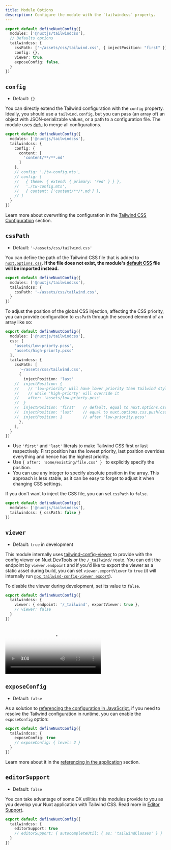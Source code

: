 ```yaml
---
title: Module Options
description: Configure the module with the `tailwindcss` property.
---
```


```ts [nuxt.config.ts]
export default defineNuxtConfig({
  modules: ['@nuxtjs/tailwindcss'],
  // Defaults options
  tailwindcss: {
    cssPath: ['~/assets/css/tailwind.css', { injectPosition: "first" }],
    config: {},
    viewer: true,
    exposeConfig: false,
  }
})
```

## `config`

- Default: `{}`

You can directly extend the Tailwind configuration with the `config` property. Ideally, you should use a `tailwind.config`, but you can pass (an array of) an object with JSON-serializable values, or a path to a configuration file. The module uses [`defu`](https://github.com/unjs/defu) to merge all configurations.

```ts [nuxt.config.ts]
export default defineNuxtConfig({
  modules: ['@nuxtjs/tailwindcss'],
  tailwindcss: {
    config: {
      content: [
        'content/**/**.md'
      ]
    },
    // config: './tw-config.mts',
    // config: [
    //   { theme: { extend: { primary: 'red' } } },
    //   './tw-config.mts',
    //   { content: ['content/**/*.md'] },
    // ]
  }
})
```

Learn more about overwriting the configuration in the [Tailwind CSS Configuration](/tailwindcss/configuration) section.

## `cssPath`

- Default: `'~/assets/css/tailwind.css'`

You can define the path of the Tailwind CSS file that is added to [`nuxt.options.css`](https://nuxt.com/docs/api/nuxt-config#css). **If the file does not exist, the module's [default CSS](https://github.com/tailwindlabs/tailwindcss/blob/v3.0.0/tailwind.css) file will be imported instead.**

```ts [nuxt.config.ts]
export default defineNuxtConfig({
  modules: ['@nuxtjs/tailwindcss'],
  tailwindcss: {
    cssPath: '~/assets/css/tailwind.css',
  }
})
```

To adjust the position of the global CSS injection, affecting the CSS priority, you can provide configuration to `cssPath` through the second element of an array like so:

```ts [nuxt.config.ts]
export default defineNuxtConfig({
  modules: ['@nuxtjs/tailwindcss'],
  css: [
    'assets/low-priorty.pcss',
    'assets/high-priorty.pcss'
  ],
  tailwindcss: {
    cssPath: [
      '~/assets/css/tailwind.css',
      {
        injectPosition: 'last'
    //  injectPosition: {
    //    // 'low-priority' will have lower priority than Tailwind stylesheet,
    //    // while 'high-priorty' will override it
    //    after: 'assets/low-priorty.pcss'
    //  }
    //  injectPosition: 'first'   // default, equal to nuxt.options.css.unshift(cssPath)
    //  injectPosition: 'last'    // equal to nuxt.options.css.push(cssPath)
    //  injectPosition: 1         // after 'low-priority.pcss'
      },
    ],
  }
})
```

- Use `'first'` and `'last'` literals to make Tailwind CSS first or last respectively. First position has the lowest priority, last position overrides everything and hence has the highest priority.
- Use `{ after: 'some/existing/file.css' } ` to explicitly specify the position.
- You can use any integer to specify absolute position in the array. This approach is less stable, as it can be easy to forget to adjust it when changing CSS settings.

If you don't want to inject the CSS file, you can set `cssPath` to `false`.

```ts [nuxt.config.ts]
export default defineNuxtConfig({
  modules: ['@nuxtjs/tailwindcss'],
  tailwindcss: { cssPath: false }
})
```

## `viewer`

- Default: `true` in development

This module internally uses [tailwind-config-viewer](https://github.com/rogden/tailwind-config-viewer) to provide with the config viewer on [Nuxt DevTools](https://devtools.nuxt.com/) or the `/_tailwind/` route. You can edit the endpoint by `viewer.endpoint` and if you'd like to export the viewer as a static asset during build, you can set `viewer.exportViewer` to `true` (it will internally run [`npx tailwind-config-viewer export`](https://github.com/rogden/tailwind-config-viewer/blob/master/cli/export.js)).

To disable the viewer during development, set its value to `false`.

```ts [nuxt.config.ts]
export default defineNuxtConfig({
  tailwindcss: {
    viewer: { endpoint: '/_tailwind', exportViewer: true },
    // viewer: false
  }
})
```

<video poster="https://res.cloudinary.com/nuxt/video/upload/v1608225750/nuxt-tailwind-viewer_ktowjm.jpg" loop playsinline controls>
  <source src="https://res.cloudinary.com/nuxt/video/upload/q_auto/v1608225750/nuxt-tailwind-viewer_ktowjm.webm" type="video/webm" />
  <source src="https://res.cloudinary.com/nuxt/video/upload/q_auto/v1608225750/nuxt-tailwind-viewer_ktowjm.mp4" type="video/mp4" />
  <source src="https://res.cloudinary.com/nuxt/video/upload/q_auto/v1608225750/nuxt-tailwind-viewer_ktowjm.ogv" type="video/ogg" />
</video>

## `exposeConfig`

- Default: `false`

As a solution to [referencing the configuration in JavaScript](https://tailwindcss.com/docs/configuration#referencing-in-java-script), if you need to resolve the Tailwind configuration in runtime, you can enable the `exposeConfig` option:

```ts [nuxt.config.ts]
export default defineNuxtConfig({
  tailwindcss: {
    exposeConfig: true
    // exposeConfig: { level: 2 }
  }
})
```

Learn more about it in the [referencing in the application](/tailwindcss/configuration#referencing-in-the-application) section.

## `editorSupport`

- Default: `false`

You can take advantage of some DX utilities this modules provide to you as you develop your Nuxt application with Tailwind CSS. Read more in [Editor Support](/tailwindcss/editor-support).

```ts [nuxt.config.ts]
export default defineNuxtConfig({
  tailwindcss: {
    editorSupport: true
    // editorSupport: { autocompleteUtil: { as: 'tailwindClasses' } }
  }
})
```
